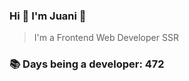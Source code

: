 ### Hi 👋 I&#39;m Juani 🦁

> I&#39;m a Frontend Web Developer SSR

### 📚 Days being a developer: 472
